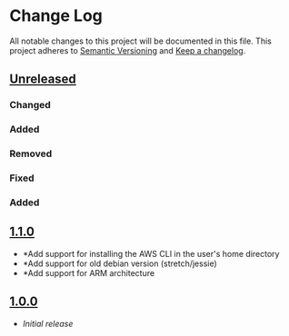 # Change Log

All notable changes to this project will be documented in this file.
This project adheres to [Semantic Versioning](http://semver.org/) and [Keep a changelog](https://github.com/olivierlacan/keep-a-changelog).

## [Unreleased](https://github.com/idealista/aws_cloudmap_role/tree/develop)
### Changed
### Added
### Removed
### Fixed

### Added
## [1.1.0](https://github.com/idealista/aws_cloudmap_role/tree/1.1.0)
- *Add support for installing the AWS CLI in the user's home directory
- *Add support for old debian version (stretch/jessie)
- *Add support for ARM architecture

## [1.0.0](https://github.com/idealista/aws_cloudmap_role/tree/1.0.0)
- *Initial release*
